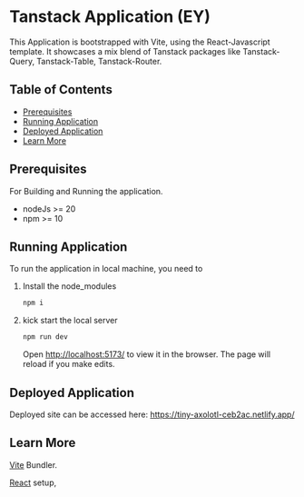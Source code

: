 # Tanstack Application (EY)

This Application is bootstrapped with Vite, using the React-Javascript template. It showcases a mix blend of Tanstack packages like Tanstack-Query, Tanstack-Table, Tanstack-Router.

## Table of Contents

- [Prerequisites](#prerequisite)
- [Running Application](#running-application)
- [Deployed Application](#deployed-application)
- [Learn More](#learn-more)

## Prerequisites

For Building and Running the application.

- nodeJs >= 20
- npm >= 10

## Running Application

To run the application in local machine, you need to

1. Install the node_modules
   ```bash
   npm i
   ```
1. kick start the local server

   ```bash
   npm run dev
   ```

   Open [http://localhost:5173/](http://localhost:5173/) to view it in the browser.
   The page will reload if you make edits.

## Deployed Application

Deployed site can be accessed here: https://tiny-axolotl-ceb2ac.netlify.app/

## Learn More

[Vite](https://vitejs.dev/) Bundler.

[React](https://react.dev/learn/start-a-new-react-project) setup,
